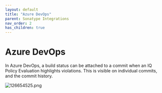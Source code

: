 ```yaml
---
layout: default
title: "Azure DevOps"
parent: Sonatype Integrations
nav_order: 2
has_children: true
---
```


# Azure DevOps

In Azure DevOps, a build status can be attached to a commit when an IQ Policy Evaluation highlights violations. This is visible on individual commits, and the commit history.

![126654525.png](/docs-at-surgery-poc/assets/images/uuid-89051ca7-4ffa-36ed-3c37-8ea5afe3ee32.png)
